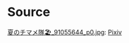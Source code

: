 # Source
[夏のチマメ隊🏖️_91055644_p0.jpg](夏のチマメ隊🏖️_91055644_p0.jpg): [Pixiv](https://www.pixiv.net/artworks/91055644)
